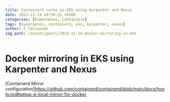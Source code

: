```yaml
---
title: Containerd cache in EKS using Karpenter and Nexus
date: 2023-11-14 10:50:32 +0100
categories: [Kubernetes, Containerd]
tags: [kubernetes, containerd, eks, karpenter, nexus]
author: t_falconnet
img_path: /assets/posts/2023-11-14-docker-mirroring-in-eks
---
```


# Docker mirroring in EKS using Karpenter and Nexus


[Containerd Mirror configuration]https://github.com/containerd/containerd/blob/main/docs/hosts.md#setup-a-local-mirror-for-docker
